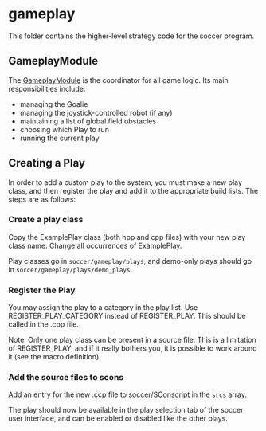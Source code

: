 
# gameplay

This folder contains the higher-level strategy code for the soccer program.


## GameplayModule

The [GameplayModule](./GameplayModule.hpp) is the coordinator for all game logic.  Its main responsibilities include:

* managing the Goalie
* managing the joystick-controlled robot (if any)
* maintaining a list of global field obstacles
* choosing which Play to run
* running the current play


## Creating a Play

In order to add a custom play to the system, you must make a new play class, and then register the play and add it to the appropriate build lists. The steps are as follows:


### Create a play class

Copy the ExamplePlay class (both hpp and cpp files) with your new play class name. Change all occurrences of ExamplePlay.

Play classes go in `soccer/gameplay/plays`, and demo-only plays should go in `soccer/gameplay/plays/demo_plays`.


### Register the Play

You may assign the play to a category in the play list. Use REGISTER_PLAY_CATEGORY instead of REGISTER_PLAY.  This should be called in the .cpp file.

Note: Only one play class can be present in a source file. This is a limitation of REGISTER_PLAY, and if it really bothers you, it is possible to work around it (see the macro definition).


### Add the source files to scons

Add an entry for the new .ccp file to [soccer/SConscript](../SConscript) in the `srcs` array.

The play should now be available in the play selection tab of the soccer user interface, and can be enabled or disabled like the other plays.
